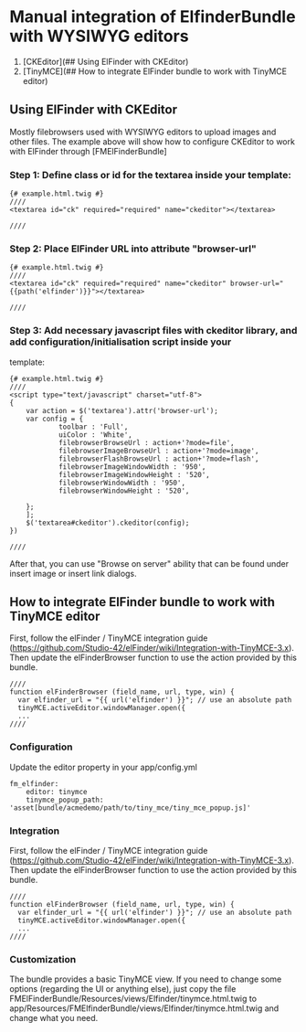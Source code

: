 # Manual integration of ElfinderBundle with WYSIWYG editors

1. [CKEditor](## Using ElFinder with CKEditor)
2. [TinyMCE](## How to integrate ElFinder bundle to work with TinyMCE editor)

## Using ElFinder with CKEditor

  Mostly filebrowsers used with WYSIWYG editors to upload images and other files. The example above will show how to
  configure CKEditor to work with ElFinder through [FMElFinderBundle]

  ### Step 1: Define class or id for the textarea inside your template:

  ```jinja
  {# example.html.twig #}
  ////
  <textarea id="ck" required="required" name="ckeditor"></textarea>

  ////
  ```

  ### Step 2: Place ElFinder URL into attribute "browser-url"

  ```jinja
  {# example.html.twig #}
  ////
  <textarea id="ck" required="required" name="ckeditor" browser-url="{{path('elfinder')}}"></textarea>

  ////
  ```

  ### Step 3: Add necessary javascript files with ckeditor library, and add configuration/initialisation script inside your
  template:
  ```jinja
  {# example.html.twig #}
  ////
  <script type="text/javascript" charset="utf-8">
  {
      var action = $('textarea').attr('browser-url');
      var config = {
              toolbar : 'Full',
              uiColor : 'White',
              filebrowserBrowseUrl : action+'?mode=file',
              filebrowserImageBrowseUrl : action+'?mode=image',
              filebrowserFlashBrowseUrl : action+'?mode=flash',
              filebrowserImageWindowWidth : '950',
              filebrowserImageWindowHeight : '520',
              filebrowserWindowWidth : '950',
              filebrowserWindowHeight : '520',

      };
      ];
      $('textarea#ckeditor').ckeditor(config);
  })

  ////
  ```

After that, you can use "Browse on server" ability that can be found under insert image or insert link dialogs.

## How to integrate ElFinder bundle to work with TinyMCE editor

First, follow the elFinder / TinyMCE integration guide (https://github.com/Studio-42/elFinder/wiki/Integration-with-TinyMCE-3.x).
Then update the elFinderBrowser function to use the action provided by this bundle.

```jinja
////
function elFinderBrowser (field_name, url, type, win) {
  var elfinder_url = "{{ url('elfinder') }}"; // use an absolute path
  tinyMCE.activeEditor.windowManager.open({
  ...
////
```
### Configuration

Update the editor property in your app/config.yml

```
fm_elfinder:
    editor: tinymce
    tinymce_popup_path: 'asset[bundle/acmedemo/path/to/tiny_mce/tiny_mce_popup.js]'
```

### Integration

First, follow the elFinder / TinyMCE integration guide (https://github.com/Studio-42/elFinder/wiki/Integration-with-TinyMCE-3.x).
Then update the elFinderBrowser function to use the action provided by this bundle.

```jinja
////
function elFinderBrowser (field_name, url, type, win) {
  var elfinder_url = "{{ url('elfinder') }}"; // use an absolute path
  tinyMCE.activeEditor.windowManager.open({
  ...
////
```

### Customization

The bundle provides a basic TinyMCE view. If you need to change some options (regarding the UI or anything else), just
copy the file FMElFinderBundle/Resources/views/Elfinder/tinymce.html.twig to
app/Resources/FMElfinderBundle/views/Elfinder/tinymce.html.twig and change what you need.

